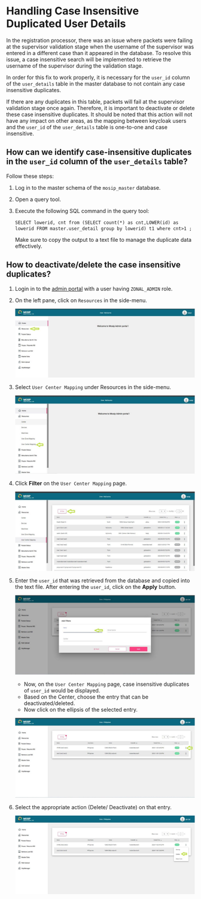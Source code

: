 # Handling Case Insensitive Duplicated User Details

In the registration processor, there was an issue where packets were failing at the supervisor validation stage when the username of the supervisor was entered in a different case than it appeared in the database. To resolve this issue, a case insensitive search will be implemented to retrieve the username of the supervisor during the validation stage.

In order for this fix to work properly, it is necessary for the `user_id` column of the `user_details` table in the master database to not contain any case insensitive duplicates.

If there are any duplicates in this table, packets will fail at the supervisor validation stage once again. Therefore, it is important to deactivate or delete these case insensitive duplicates. It should be noted that this action will not have any impact on other areas, as the mapping between keycloak users and the `user_id` of the `user_details` table is one-to-one and case insensitive.

## How can we identify case-insensitive duplicates in the `user_id` column of the `user_details` table?

Follow these steps:

1. Log in to the master schema of the `mosip_master` database.
2. Open a query tool.
3.  Execute the following SQL command in the query tool:

    ```
    SELECT lowerid, cnt from (SELECT count(*) as cnt,LOWER(id) as lowerid FROM master.user_detail group by lowerid) t1 where cnt>1 ;
    ```

    Make sure to copy the output to a text file to manage the duplicate data effectively.

## How to deactivate/delete the case insensitive duplicates?

1. Login in to the [admin portal](https://docs.mosip.io/1.2.0/modules/administration/admin-portal-user-guide) with a user having `ZONAL_ADMIN` role.
2.  On the left pane, click on `Resources` in the side-menu.

    ![](../../.gitbook/assets/upgrade-hcid1.jpg)
3.  Select `User Center Mapping` under Resources in the side-menu.

    ![](../../.gitbook/assets/upgrade-hcid2.jpg)
4.  Click **Filter** on the `User Center Mapping` page.

    ![](../../.gitbook/assets/upgrade-hcid3.jpg)
5.  Enter the `user_id` that was retrieved from the database and copied into the text file. After entering the `user_id`, click on the **Apply** button.

    ![](../../.gitbook/assets/upgrade-hcid4.jpg)

    * Now, on the `User Center Mapping` page, case insensitive duplicates of `user_id` would be displayed.
    * Based on the Center, choose the entry that can be deactivated/deleted.
    * Now click on the ellipsis of the selected entry.

    ![](../../.gitbook/assets/upgrade-hcid5.jpg)
6.  Select the appropriate action (Delete/ Deactivate) on that entry.

    ![](../../.gitbook/assets/upgrade-hcid6.jpg)
